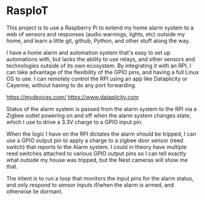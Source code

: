 # RaspIoT
This project is to use a Raspberry Pi to extend my home alarm system to a web of sensors and responses (audio warnings, lights, etc) outside my home, and learn a little git, github, Python, and other stuff along the way.

I have a home alarm and automation system that's easy to set up automations with, but lacks the ability to use relays, and other sensors and technologies outside of its own ecosystem. By integrating it with an RPI, I can take advantage of the flexibility of the GPIO pins, and having a full Linux OS to use. I can remotely control the RPI using an app like Dataplicity or Cayenne, without having to do any port forwarding.

https://mydevices.com/
https://www.dataplicity.com

Status of the alarm system is passed from the alarm system to the RPI via a Zigbee outlet powering on and off when the alarm system changes state, which I use to drive a 3.3V charge to a GPIO input pin.

When the logic I have on the RPI dictates the alarm should be tripped, I can use a GPIO output pin to apply a charge to a zigbee door sensor (reed switch) that reports to the Alarm system. I could in theory have multiple reed switches attached to various GPIO output pins so I can tell exactly what outside my house was tripped, but the Nest cameras will show me that.

The intent is to run a loop that monitors the input pins for the alarm status, and only respond to sensor inputs if/when the alarm is armed, and otherwise lie dormant.
